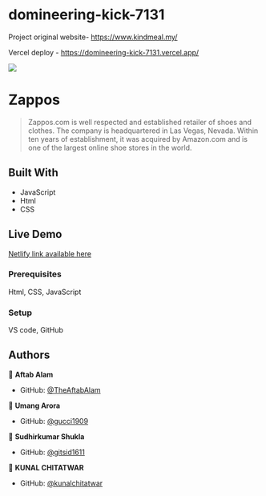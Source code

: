 # domineering-kick-7131
Project original website- https://www.kindmeal.my/

Vercel deploy - https://domineering-kick-7131.vercel.app/


![](https://img.shields.io/badge/Microverse-blueviolet)

# Zappos

>Zappos.com is well respected and established retailer of shoes and clothes. The company is headquartered in Las Vegas, Nevada. Within ten years of establishment, it was acquired by Amazon.com and is one of the largest online shoe stores in the world.

## Built With

- JavaScript
- Html
- CSS

## Live Demo 

[Netlify link available here](https://preeminent-concha-2ff4de.netlify.app/)





### Prerequisites
Html, 
CSS, JavaScript

### Setup
VS code,
GitHub





## Authors

👤 **Aftab Alam**

- GitHub: [@TheAftabAlam](https://github.com/Theaftabalam)


👤 **Umang Arora**

- GitHub: [@gucci1909](https://github.com/gucci1909)


👤 **Sudhirkumar Shukla**

- GitHub: [@gitsid1611](https://github.com/gitsid1611)

👤 **KUNAL CHITATWAR**

- GitHub: [@kunalchitatwar](https://github.com/kunalchitatwar)

